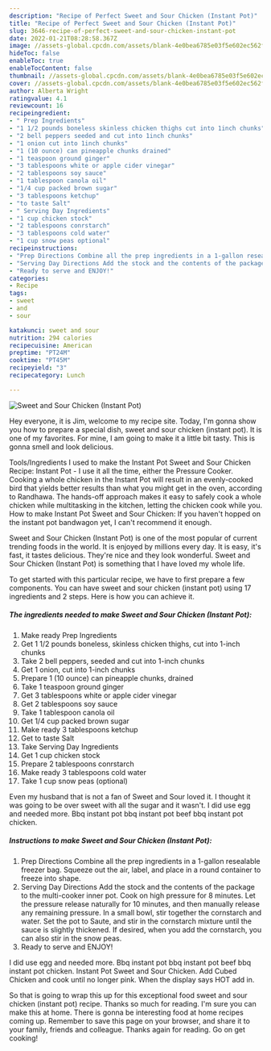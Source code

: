 ```yaml
---
description: "Recipe of Perfect Sweet and Sour Chicken (Instant Pot)"
title: "Recipe of Perfect Sweet and Sour Chicken (Instant Pot)"
slug: 3646-recipe-of-perfect-sweet-and-sour-chicken-instant-pot
date: 2022-01-21T08:28:58.367Z
image: //assets-global.cpcdn.com/assets/blank-4e0bea6785e03f5e602ec562f230caae08da540cada707380b4fe1bbebba43da.png
hideToc: false
enableToc: true
enableTocContent: false
thumbnail: //assets-global.cpcdn.com/assets/blank-4e0bea6785e03f5e602ec562f230caae08da540cada707380b4fe1bbebba43da.png
cover: //assets-global.cpcdn.com/assets/blank-4e0bea6785e03f5e602ec562f230caae08da540cada707380b4fe1bbebba43da.png
author: Alberta Wright
ratingvalue: 4.1
reviewcount: 16
recipeingredient:
- " Prep Ingredients"
- "1 1/2 pounds boneless skinless chicken thighs cut into 1inch chunks"
- "2 bell peppers seeded and cut into 1inch chunks"
- "1 onion cut into 1inch chunks"
- "1 (10 ounce) can pineapple chunks drained"
- "1 teaspoon ground ginger"
- "3 tablespoons white or apple cider vinegar"
- "2 tablespoons soy sauce"
- "1 tablespoon canola oil"
- "1/4 cup packed brown sugar"
- "3 tablespoons ketchup"
- "to taste Salt"
- " Serving Day Ingredients"
- "1 cup chicken stock"
- "2 tablespoons conrstarch"
- "3 tablespoons cold water"
- "1 cup snow peas optional"
recipeinstructions:
- "Prep Directions Combine all the prep ingredients in a 1-gallon resealable freezer bag. Squeeze out the air, label, and place in a round container to freeze into shape."
- "Serving Day Directions Add the stock and the contents of the package to the multi-cooker inner pot. Cook on high pressure for 8 minutes. Let the pressure release naturally for 10 minutes, and then manually release any remaining pressure. In a small bowl, stir together the cornstarch and water. Set the pot to Saute, and stir in the cornstarch mixture until the sauce is slightly thickened. If desired, when you add the cornstarch, you can also stir in the snow peas."
- "Ready to serve and ENJOY!"
categories:
- Recipe
tags:
- sweet
- and
- sour

katakunci: sweet and sour 
nutrition: 294 calories
recipecuisine: American
preptime: "PT24M"
cooktime: "PT45M"
recipeyield: "3"
recipecategory: Lunch

---
```



![Sweet and Sour Chicken (Instant Pot)](//assets-global.cpcdn.com/assets/blank-4e0bea6785e03f5e602ec562f230caae08da540cada707380b4fe1bbebba43da.png)

Hey everyone, it is Jim, welcome to my recipe site. Today, I'm gonna show you how to prepare a special dish, sweet and sour chicken (instant pot). It is one of my favorites. For mine, I am going to make it a little bit tasty. This is gonna smell and look delicious.

Tools/Ingredients I used to make the Instant Pot Sweet and Sour Chicken Recipe: Instant Pot - I use it all the time, either the Pressure Cooker. Cooking a whole chicken in the Instant Pot will result in an evenly-cooked bird that yields better results than what you might get in the oven, according to Randhawa. The hands-off approach makes it easy to safely cook a whole chicken while multitasking in the kitchen, letting the chicken cook while you. How to make Instant Pot Sweet and Sour Chicken: If you haven&#39;t hopped on the instant pot bandwagon yet, I can&#39;t recommend it enough.

Sweet and Sour Chicken (Instant Pot) is one of the most popular of current trending foods in the world. It is enjoyed by millions every day. It is easy, it's fast, it tastes delicious. They're nice and they look wonderful. Sweet and Sour Chicken (Instant Pot) is something that I have loved my whole life.


To get started with this particular recipe, we have to first prepare a few components. You can have sweet and sour chicken (instant pot) using 17 ingredients and 2 steps. Here is how you can achieve it.

<!--inarticleads1-->

##### The ingredients needed to make Sweet and Sour Chicken (Instant Pot):

1. Make ready  Prep Ingredients
1. Get 1 1/2 pounds boneless, skinless chicken thighs, cut into 1-inch chunks
1. Take 2 bell peppers, seeded and cut into 1-inch chunks
1. Get 1 onion, cut into 1-inch chunks
1. Prepare 1 (10 ounce) can pineapple chunks, drained
1. Take 1 teaspoon ground ginger
1. Get 3 tablespoons white or apple cider vinegar
1. Get 2 tablespoons soy sauce
1. Take 1 tablespoon canola oil
1. Get 1/4 cup packed brown sugar
1. Make ready 3 tablespoons ketchup
1. Get to taste Salt
1. Take  Serving Day Ingredients
1. Get 1 cup chicken stock
1. Prepare 2 tablespoons conrstarch
1. Make ready 3 tablespoons cold water
1. Take 1 cup snow peas (optional)


Even my husband that is not a fan of Sweet and Sour loved it. I thought it was going to be over sweet with all the sugar and it wasn&#39;t. I did use egg and needed more. Bbq instant pot bbq instant pot beef bbq instant pot chicken. 

<!--inarticleads2-->

##### Instructions to make Sweet and Sour Chicken (Instant Pot):

1. Prep Directions Combine all the prep ingredients in a 1-gallon resealable freezer bag. Squeeze out the air, label, and place in a round container to freeze into shape.
1. Serving Day Directions Add the stock and the contents of the package to the multi-cooker inner pot. Cook on high pressure for 8 minutes. Let the pressure release naturally for 10 minutes, and then manually release any remaining pressure. In a small bowl, stir together the cornstarch and water. Set the pot to Saute, and stir in the cornstarch mixture until the sauce is slightly thickened. If desired, when you add the cornstarch, you can also stir in the snow peas.
1. Ready to serve and ENJOY!

I did use egg and needed more. Bbq instant pot bbq instant pot beef bbq instant pot chicken. Instant Pot Sweet and Sour Chicken. Add Cubed Chicken and cook until no longer pink. When the display says HOT add in. 

So that is going to wrap this up for this exceptional food sweet and sour chicken (instant pot) recipe. Thanks so much for reading. I'm sure you can make this at home. There is gonna be interesting food at home recipes coming up. Remember to save this page on your browser, and share it to your family, friends and colleague. Thanks again for reading. Go on get cooking!
